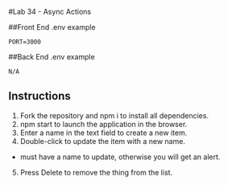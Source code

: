 #Lab 34 - Async Actions

##Front End .env example
```
PORT=3000
```

##Back End .env example
```
N/A
```

## Instructions
1. Fork the repository and npm i to install all dependencies.
2. npm start to launch the application in the browser.
3. Enter a name in the text field to create a new item.
4. Double-click to update the item with a new name.
  - must have a name to update, otherwise you will get an alert.
5. Press Delete to remove the thing from the list.
